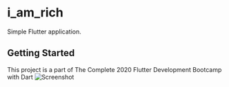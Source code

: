 # i_am_rich

Simple Flutter application.

## Getting Started

This project is a part of The Complete 2020 Flutter Development Bootcamp with Dart
![Screenshot](https://user-images.githubusercontent.com/45994837/79686124-4c6cbf80-823e-11ea-9c69-e155f9d6bebe.jpg)

